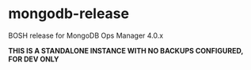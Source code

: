 # mongodb-release

BOSH release for MongoDB Ops Manager 4.0.x

**THIS IS A STANDALONE INSTANCE WITH NO BACKUPS CONFIGURED, FOR DEV ONLY**



